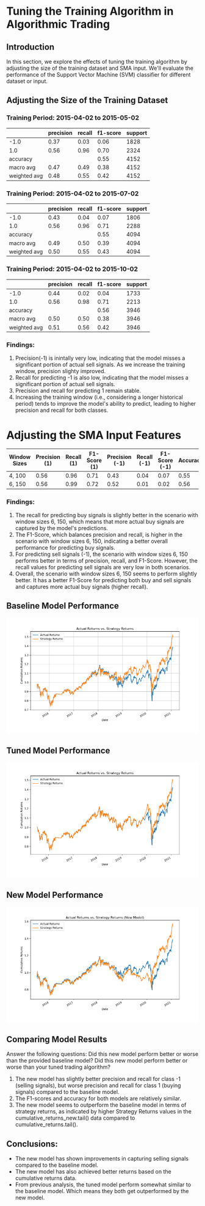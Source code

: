 # Tuning the Training Algorithm in Algorithmic Trading

## Introduction
In this section, we explore the effects of tuning the training algorithm by adjusting the size of the training dataset and SMA input. We'll evaluate the performance of the Support Vector Machine (SVM) classifier for different dataset or input.

## Adjusting the Size of the Training Dataset
### Training Period: 2015-04-02 to 2015-05-02
|             | precision | recall | f1-score | support |
|------------ | ----------|--------|----------|---------|
|      -1.0    |    0.37    |   0.03  |   0.06   |   1828  |
|       1.0    |    0.56    |   0.96  |   0.70   |   2324  |
|   accuracy   |            |         |   0.55   |   4152  |
|  macro avg   |    0.47    |   0.49  |   0.38   |   4152  |
| weighted avg |    0.48    |   0.55  |   0.42   |   4152  |

### Training Period: 2015-04-02 to 2015-07-02
|             | precision | recall | f1-score | support |
|------------ | ----------|--------|----------|---------|
|      -1.0    |    0.43    |   0.04  |   0.07   |   1806  |
|       1.0    |    0.56    |   0.96  |   0.71   |   2288  |
|   accuracy   |            |         |   0.55   |   4094  |
|  macro avg   |    0.49    |   0.50  |   0.39   |   4094  |
| weighted avg |    0.50    |   0.55  |   0.43   |   4094  |

### Training Period: 2015-04-02 to 2015-10-02
|             | precision | recall | f1-score | support |
|------------ | ----------|--------|----------|---------|
|      -1.0    |    0.44    |   0.02  |   0.04   |   1733  |
|       1.0    |    0.56    |   0.98  |   0.71   |   2213  |
|   accuracy   |            |         |   0.56   |   3946  |
|  macro avg   |    0.50    |   0.50  |   0.38   |   3946  |
| weighted avg |    0.51    |   0.56  |   0.42   |   3946  |

### Findings:
1. Precision(-1) is inintally very low, indicating that the model misses a significant portion of actual sell signals. As we increase the training window, precision slighty improved.
2. Recall for predicting -1 is also low, indicating that the model misses a significant portion of actual sell signals. 
3. Precision and recall for predicting 1 remain stable.
4. Increasing the training window (i.e., considering a longer historical period) tends to improve the model's ability to predict, leading to higher precision and recall for both classes. 

# Adjusting the SMA Input Features
| Window Sizes | Precision (1) | Recall (1) | F1-Score (1) | Precision (-1) | Recall (-1) | F1-Score (-1) | Accuracy | 
|--------------|---------------|------------|--------------|----------------|-------------|---------------|----------| 
| 4, 100       | 0.56          | 0.96       | 0.71         | 0.43           | 0.04        | 0.07          | 0.55     | 
| 6, 150       | 0.56          | 0.99       | 0.72         | 0.52           | 0.01        | 0.02          | 0.56     | 

### Findings:
1. The recall for predicting buy signals is slightly better in the scenario with window sizes 6, 150, which means that more actual buy signals are captured by the model's predictions.
2. The F1-Score, which balances precision and recall, is higher in the scenario with window sizes 6, 150, indicating a better overall performance for predicting buy signals.
3. For predicting sell signals (-1), the scenario with window sizes 6, 150 performs better in terms of precision, recall, and F1-Score. However, the recall values for predicting sell signals are very low in both scenarios.
4. Overall, the scenario with window sizes 6, 150 seems to perform slightly better. It has a better F1-Score for predicting both buy and sell signals and captures more actual buy signals (higher recall).

## Baseline Model Performance
![Cumulative Return](./baseline_cumulative_returns.png)
## Tuned Model Performance
![Cumulative Return](./tuned_cumulative_returns.png)
## New Model Performance
![Cumulative Return](./new_model_cumulative_returns.png)

## Comparing Model Results
Answer the following questions: 
Did this new model perform better or worse than the provided baseline model? 
Did this new model perform better or worse than your tuned trading algorithm?

1. The new model has slightly better precision and recall for class -1 (selling signals), but worse precision and recall for class 1 (buying signals) compared to the baseline model.
2. The F1-scores and accuracy for both models are relatively similar.
3. The new model seems to outperform the baseline model in terms of strategy returns, as indicated by higher Strategy Returns values in the cumulative_returns_new.tail() data compared to cumulative_returns.tail().

## Conclusions:
- The new model has shown improvements in capturing selling signals compared to the baseline model.
- The new model has also achieved better returns based on the cumulative returns data.
- From previous analysis, the tuned model perform somewhat similar to the baseline model. Which means they both get outperformed by the new model.